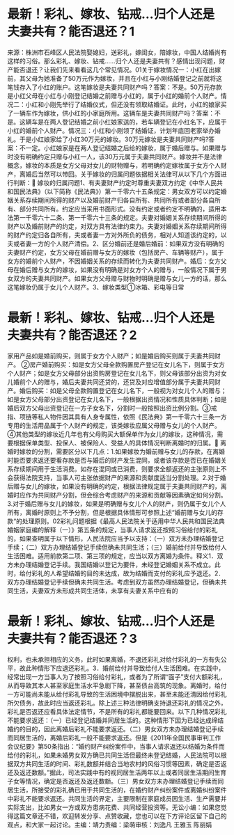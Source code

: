 # 最新！彩礼、嫁妆、钻戒…归个人还是夫妻共有？能否退还？1

来源：株洲市石峰区人民法院娶媳妇，送彩礼，嫁闺女，陪嫁妆，中国人结婚尚有这样的习俗。那么彩礼、嫁妆、钻戒……归个人还是夫妻共有？感情出现问题，财产能否退还？让我们先来看看这几个常见情况。01关于嫁妆情况一：小红在出嫁前，其父母为她准备了50万元作为嫁妆，并且在小红与小刚结婚登记之前就将这笔钱存入了小红的账户。这笔嫁妆是夫妻共同财产吗？答案：不是。50万元存款是小红父母在小红与小刚登记结婚之前赠与小红的，属于小红的婚前个人财产。情况二：小红和小刚先举行了结婚仪式，但还没有领取结婚证。此时，小红的娘家买了一辆车作为嫁妆，供小红的小家庭所用。这辆车是夫妻共同财产吗？答案：不是。这辆车是在两人登记结婚之前小红娘家送的，若车辆登记在小红名下，应属于小红的婚前个人财产。情况三：小红和小刚领了结婚证，计划年底回老家举办婚礼。于是小红娘家给了小红30万元的嫁妆。30万元嫁妆是夫妻共同财产吗?答案：不一定。小红娘家是在两人登记结婚之后给的嫁妆，属于婚后赠与。如果赠与时没有明确约定只赠与小红一人，该30万元属于夫妻共同财产。嫁妆并不是法律概念，嫁妆的本质是女方父母对女儿的财物赠与，若明确约定嫁妆属于女方个人财产，离婚后当然可以带回。关于嫁妆的归属问题依据相关法律可从以下几个方面进行判断：🔹 嫁妆的归属问题1、有夫妻财产约定时尊重夫妻双方约定《中华人民共和国民法典》（以下简称《民法典》）第一千零六十五条规定：男女双方可以约定婚姻关系存续期间所得的财产以及婚前财产归各自所有、共同所有或者部分各自所有、部分共同所有。约定应当采用书面形式。没有约定或者约定不明确的，适用本法第一千零六十二条、第一千零六十三条的规定。夫妻对婚姻关系存续期间所得的财产以及婚前财产的约定，对双方具有法律约束力。夫妻对婚姻关系存续期间所得的财产约定归各自所有，夫或者妻一方对外所负的债务，相对人知道该约定的，以夫或者妻一方的个人财产清偿。2、区分婚前还是婚后婚前：如果双方没有明确的夫妻财产约定，女方父母在婚前赠与女方的嫁妆（包括房产、车辆等财产），属于女方的婚前个人财产，不因婚姻关系的存续而转化为夫妻共同财产。婚后：女方父母在婚后赠与女方的嫁妆，如果没有明确是对女方个人的赠与，一般情况下属于男女双方的夫妻共同财产。如果女方父母赠与财物时明确是赠与女儿一方的话，那么这笔嫁妆仍属于女儿个人财产。3、嫁妆类型①冰箱、彩电等日常

# 最新！彩礼、嫁妆、钻戒…归个人还是夫妻共有？能否退还？2

家用产品如是婚前购买，则属于女方个人财产；如是婚后购买则属于夫妻共同财产。 ②房产婚前购买：如是女方父母全款购置房产登记在女儿名下，则属于女方个人财产；如是女方父母部分出资购房登记在女儿名下，则父母该部分出资为对女儿婚前个人的赠与，婚后夫妻共同还贷的，还贷及对应增值部分属于夫妻共同财产。婚后购买：如是父母全款购置登记在女儿名下，一般视为对女儿个人的赠与；如是女方父母部分出资登记在女儿名下，一般根据出资情况和性质具体判断；如是婚后双方父母出资登记在一方子女名下，分割时一般按照出资比例分割。③戒指、项链等私人物件因其具有人身专属性，依照《民法典》第一千零六十三条一方专用的生活用品属于个人财产的规定，该类嫁妆应属父母赠与女儿的个人财产。④其他类型的嫁妆近几年也有父母购买大额保单作为女儿的嫁妆，这种情况，需要根据保单类型、投保人、被保险人、受益人的具体情况判断离婚时的归属。🔹 离婚时嫁妆的分割，需要区分以下几点：1.如果嫁妆为婚前赠与女儿的存款，在离婚时能否要求返还要看存款是否与婚后的财产发生混同，或者该存款是否已在婚姻关系存续期间用于生活消费。如存在混同或已消费，则要求全额返还的主张原则上不会获得法院支持，当事人可主张依据财产的来源和贡献度适当分割处理。2.对于婚后赠与女儿的嫁妆，如果没有明确的约定，根据法律规定属于夫妻共同财产的，离婚时应作为共同财产分割，但会综合考虑财产的来源和贡献等因素确定如何分割。3.对于婚后赠与女儿的嫁妆，如果是明确赠与女儿个人的财产，则仍属于女儿个人所有，离婚时原则上不予分割，但是根据具体情形可参照上述“婚前赠与女儿的存款“的处理原则。02彩礼问题根据《最高人民法院关于适用中华人民共和国民法典婚姻家庭编的解释（一）》第五条的规定，当事人请求返还按照习俗给付的彩礼的，如果查明属于以下情形，人民法院应当予以支持：（一）双方未办理结婚登记手续；（二）双方办理结婚登记手续但确未共同生活；（三）婚前给付并导致给付人生活困难。适用前款第二项、第三项的规定，应当以双方离婚为条件。释义1．双方未办理结婚登记手续。我国结婚以登记为要件，未经登记婚姻关系不成立。此时，给付彩礼的人希望结婚的目的未达成，故为结婚而支付的彩礼应予退还。2．双方办理结婚登记手续但确未共同生活。考虑到双方虽然办理结婚登记，但确未共同生活，夫妻双方未形成共同生活体，未享有夫妻关系中应有的

# 最新！彩礼、嫁妆、钻戒…归个人还是夫妻共有？能否退还？3

权利，也未承担相应的义务，此时如果离婚，不退还彩礼对给付彩礼的一方有失公平，故此种情形下应退还彩礼。3．婚前给付并导致给付人生活困难。在实践中，经常出现一方当事人为了按照习俗给付彩礼，或者为了所谓“面子”支付大额彩礼，从而导致其本人甚至家庭生活水平急剧下降，甚至债台高筑的现象。离婚时，给付一方可能尚未能从给付彩礼导致的生活困境中摆脱出来，甚至未能还清因给付彩礼所欠债务，故此时应当返还彩礼。除上述三种法律明确支持退还彩礼的情况之外，彩礼是否返还应看具体法定情节，不是所有的彩礼都能要回来。以下几种情况彩礼不能要求返还：（一）已经登记结婚并同居生活的。这种情形下因为已经达成缔结婚约的目的，因此离婚后彩礼不能要求返还。（二）男女双方未办理结婚登记手续而同居生活的，离婚后彩礼一般不能要求返还。但是《2011年全国民事审判工作会议纪要》第50条指出：“婚约财产纠纷案件中，当事人请求返还以结婚为条件而给付的彩礼，如果未婚男女双方确已共同生活但最终未登记结婚，人民法院可以根据双方共同生活的时间、彩礼数额并结合当地农村的风俗习惯等因素，确定是否返还及返还数额。”据此，司法实践中有的视同居生活两年以上或者同居生活期间生育子女等情况，确定是否返还及返还数额。（三）男女双方未办理结婚登记手续而同居生活，所接受的彩礼确已用于共同生活的，在婚约财产纠纷案件或离婚纠纷案件中彩礼不能要求返还。共同生活的界定，主要限制在家庭成员因生活、生产需要并实际支出，比如男女一方或双方患病花费、共同经营投资等。无讼小编：如果您觉得这篇文章还不错，欢迎转发分享、点赞收藏，您也可以在下方评论区留下自己的观点，和大家一起讨论。主编：靖力责编：梁萌审核：刘逸凡 王雅玉 陈丽娟

